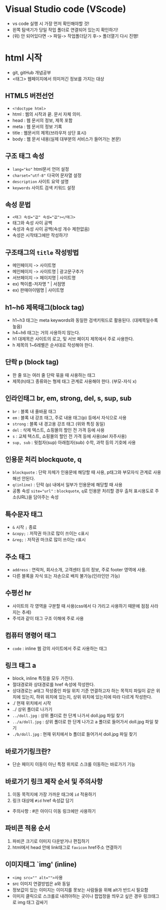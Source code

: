 # Visual Studio code (VScode)
* vs code 실행 시 가장 먼저 확인해야할 것!
* 왼쪽 탐색기가 당일 작업 폴더로 연결되어 있는지 확인하기!
* (위) 안 되어있다면 -> 파일-> 작업폴더닫기 후-> 폴더열기 다시 진행!
# html 시작
* git, gitHub 개념공부
* <태그> 웹페이지에서 의미저긴 정보를 가지는 대상
## HTML5 버전선언 
* `<!doctype html>`
* html : 웹의 시작과 끝. 문서 자체 의미.
* head : 웹 문서의 정보, 제목 포함
* meta : 웹 문서의 정보 기록
* title : 웹문서의 제목(브라우저 상단 표시)
* body : 웹 문서 내용(실제 대부분의 서비스가 들어가는 본문)
## 구조 태그 속성
* `lang="ko"` html문서 언어 설정
* `charset="utf-8"` 다국어 문자열 설정
* `description` 사이트 요약 설명
* `keywords` 사이트 검색 키워드 설정
## 속성 문법
* `<태그 속성="값" 속성="값"></태그>`
* 태그와 속성 사이 공백
* 속성과 속성 사이 공백(속성 개수 제한없음)
* 속성은 시작태그에만 작성하기!
## 구조태그의 `title` 작성방법
* 메인페이지 -> 사이트명
* 메인페이지 -> 사이트명 | 광고문구추가
* 서브페이지 -> 페이지명 | 사이트명
* ex) 책이름-저자명 " | 서점명
* ex) 판매아이템명 | 사이트명
## h1~h6 제목태그(block tag)
* h1~h3 태그는 meta keywords와 동일한 검색키워드로 활용된다. (대제목일수록 높음)
* h4~h6 태그는 거의 사용하지 않는다.
* h1 대제목은 사이트의 로고, 및 서브 페이지 제목에서 주로 사용한다.
* h 제목의 1~6레벨은 순서대로 작성해야 한다. 
## 단락 p (block tag)
* 한 줄 또는 여러 줄 단락 묶을 때 사용하는 태그
* 제목(h)태그 종류와는 형제 태그 관계로 사용해야 한다. (부모-자식 x)
## 인라인태그 br, em, strong, del, s, sup, sub
* `br` : 블록 내 줄바꿈 태그
* `em` : 블록 내 강조 태그, 주로 내용 태그(p) 등에서 자식으로 사용
* `strong` : 블록 내 경고용 강조 태그 (위와 특징 동일)
* `del` : 삭제 텍스트, 쇼핑몰의 할인 전 가격 등에 사용
* `s` : 교체 텍스트, 쇼핑몰의 할인 전 가격 등에 사용(del 자주사용)
* `sup, sub` : 윗첨자(sup) 아래첨자(sub) 수학, 과학 등의 기호에 사용
## 인용문 처리 blockquote, q
* `blockquote` : 단락 자체가 인용문에 해당할 때 사용, p태그와 부모자식 관계로 사용해선 안된다.
* `q(inline)` : 단락 (p) 내에서 일부가 인용문에 해당할 때 사용
* 공통 속성 `site="url"` : `blockquote`, `q`로 인용문 처리할 경우 출처 표시용도로 주소(URL)을 담아주는 속성
## 특수문자 태그
* `&` 시작 `;` 종료
* `&copy;` : 저작권 마크로 많이 쓰이는 c표시
* `&reg;` : 저작권 마크로 많이 쓰이는 r표시
## 주소 태그
* `address` : 연락처, 회사소개, 고객센터 등의 정보, 주로 footer 영역에 사용. 
* 다른 블록을 자식 또는 자손으로 배치 불가능(인라인만 가능)
## 수평선 hr
* 사이트의 각 영역을 구분할 때 사용(css에서 다 가리고 사용하기 때문에 점점 사라지는 추세)
* 주석과 같이 태그 구조 이해에 주로 사용
## 컴퓨터 명령어 태그
* `code` : inline 웹 강의 사이트에서 주로 사용하는 태그
## 링크 태그 a
* block, inline 특징을 모두 가진다.
* 절대경로와 상대경로를 href 속성에 작성한다.
* 상대경로는 a태그 작성중인 파일 위치 기준 연결하고자 하는 목적지 파일이 같은 위치에 있는지, 하위 위치에 있는지, 상위 위치에 있는지에 따라 다르게 작성한다.
* ./ 현재 위치에서 시작
* ../ 상위 폴더로 나가기
* `../doll.jpg` : 상위 폴더로 한 단계 나가서 doll.jpg 파일 찾기
* `../a/doll.jpg` : 상위 폴더로 한 단계 나가고 a 폴더로 들어가서 doll.jpg 파일 찾기
* `./b/doll.jpg` : 현재 위치에서 b 폴더로 들어가서 doll.jpg 파일 찾기
## 바로가기링크란?
* 단순 페이지 이동이 아닌 특정 위치로 스크롤 이동하는 바로가기 기능
## 바로가기 링크 제작 순서 및 주의사항
1. 이동 목적지에 가장 가까운 태그에 `id` 적용하기
2. 링크 대상에 `#id` href 속성값 담기
* 주의사항 : #은 아이디 이동 링크에만 사용하기
## 파비콘 적용 순서
1. 파비콘 크기로 이미지 다운받거나 편집하기
2. html에서 head 안에 link태그로 `favicon` href주소 연결하기
## 이미지태그 `img' (inline)
* `<img src="" alt="">`사용
* src 이미지 연결방법은 a와 동일
* 정보값이 있는 이미지는 이미지를 못보는 사람들을 위해 alt가 반드시 필요함
* 이미지 클릭으로 스크롤로 내려야하는 곳이나 팝업창을 띄우고 싶은 경우 링크태그로 img 태그 감싸기